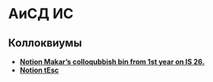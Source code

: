 # АиСД ИС

## Коллоквиумы
- [**Notion Makar’s colloqubbish bin from 1st year on IS 26.**](https://wooded-muscari-02e.notion.site/notion-for-colloquium-3-5c0c122e0aa14c5aa78ecad0610fce48)
- [**Notion tEsc**](https://www.notion.so/awes0me/ADS-bedf84290d654f979d02fbc4f9ed0a83)


